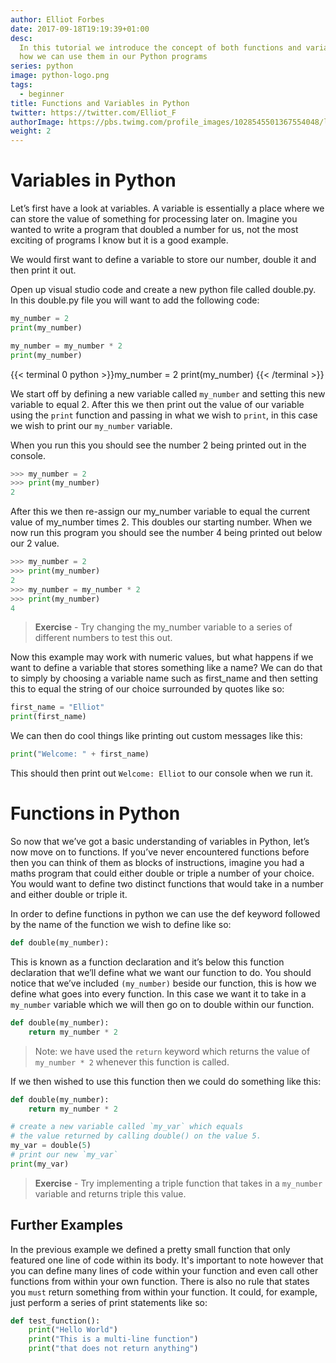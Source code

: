 ```yaml
---
author: Elliot Forbes
date: 2017-09-18T19:19:39+01:00
desc:
  In this tutorial we introduce the concept of both functions and variables and
  how we can use them in our Python programs
series: python
image: python-logo.png
tags:
  - beginner
title: Functions and Variables in Python
twitter: https://twitter.com/Elliot_F
authorImage: https://pbs.twimg.com/profile_images/1028545501367554048/lzr43cQv_400x400.jpg
weight: 2
---
```


# Variables in Python

Let’s first have a look at variables. A variable is essentially a place where we
can store the value of something for processing later on. Imagine you wanted to
write a program that doubled a number for us, not the most exciting of programs
I know but it is a good example.

We would first want to define a variable to store our number, double it and then
print it out.

Open up visual studio code and create a new python file called double.py. In
this double.py file you will want to add the following code:

```py
my_number = 2
print(my_number)

my_number = my_number * 2
print(my_number)
```

{{< terminal 0 python >}}my_number = 2 print(my_number) {{< /terminal >}}

We start off by defining a new variable called `my_number` and setting this new
variable to equal 2. After this we then print out the value of our variable
using the `print` function and passing in what we wish to `print`, in this case
we wish to print our `my_number` variable.

When you run this you should see the number 2 being printed out in the console.

```py
>>> my_number = 2
>>> print(my_number)
2
```

After this we then re-assign our my_number variable to equal the current value
of my_number times 2. This doubles our starting number. When we now run this
program you should see the number 4 being printed out below our 2 value.

```py
>>> my_number = 2
>>> print(my_number)
2
>>> my_number = my_number * 2
>>> print(my_number)
4
```

> **Exercise** - Try changing the my_number variable to a series of different
> numbers to test this out.

Now this example may work with numeric values, but what happens if we want to
define a variable that stores something like a name? We can do that to simply by
choosing a variable name such as first_name and then setting this to equal the
string of our choice surrounded by quotes like so:

```py
first_name = "Elliot"
print(first_name)
```

We can then do cool things like printing out custom messages like this:

```py
print("Welcome: " + first_name)
```

This should then print out `Welcome: Elliot` to our console when we run it.

# Functions in Python

So now that we’ve got a basic understanding of variables in Python, let’s now
move on to functions. If you’ve never encountered functions before then you can
think of them as blocks of instructions, imagine you had a maths program that
could either double or triple a number of your choice. You would want to define
two distinct functions that would take in a number and either double or triple
it.

In order to define functions in python we can use the def keyword followed by
the name of the function we wish to define like so:

```py
def double(my_number):
```

This is known as a function declaration and it’s below this function declaration
that we’ll define what we want our function to do. You should notice that we’ve
included `(my_number)` beside our function, this is how we define what goes into
every function. In this case we want it to take in a `my_number` variable which
we will then go on to double within our function.

```py
def double(my_number):
    return my_number * 2
```

> Note: we have used the `return` keyword which returns the value of
> `my_number * 2` whenever this function is called.

If we then wished to use this function then we could do something like this:

```py
def double(my_number):
    return my_number * 2

# create a new variable called `my_var` which equals
# the value returned by calling double() on the value 5.
my_var = double(5)
# print our new `my_var`
print(my_var)
```

> **Exercise** - Try implementing a triple function that takes in a `my_number`
> variable and returns triple this value.

## Further Examples

In the previous example we defined a pretty small function that only featured
one line of code within its body. It's important to note however that you can
define many lines of code within your function and even call other functions
from within your own function. There is also no rule that states you `must`
return something from within your function. It could, for example, just perform
a series of print statements like so:

```py
def test_function():
    print("Hello World")
    print("This is a multi-line function")
    print("that does not return anything")
```
